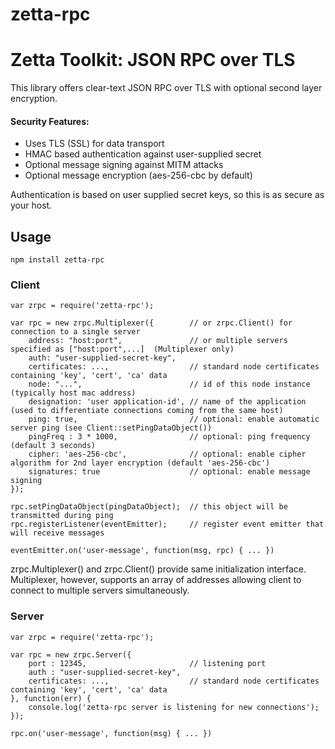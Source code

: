 zetta-rpc
=========

# Zetta Toolkit: JSON RPC over TLS

This library offers clear-text JSON RPC over TLS with optional second layer encryption.

#### Security Features:

- Uses TLS (SSL) for data transport
- HMAC based authentication against user-supplied secret
- Optional message signing against MITM attacks
- Optional message encryption (aes-256-cbc by default)

Authentication is based on user supplied secret keys, so this is as secure as your host.

## Usage

`npm install zetta-rpc`

### Client

```
var zrpc = require('zetta-rpc');

var rpc = new zrpc.Multiplexer({		// or zrpc.Client() for connection to a single server
    address: "host:port",				// or multiple servers specified as ["host:port",...]  (Multiplexer only)
    auth: "user-supplied-secret-key",
    certificates: ...,					// standard node certificates containing 'key', 'cert', 'ca' data
    node: "...",  						// id of this node instance (typically host mac address)
    designation: 'user application-id',	// name of the application (used to differentiate connections coming from the same host)
    ping: true,							// optional: enable automatic server ping (see Client::setPingDataObject())
    pingFreq : 3 * 1000,				// optional: ping frequency (default 3 seconds)
    cipher: 'aes-256-cbc',				// optional: enable cipher algorithm for 2nd layer encryption (default 'aes-256-cbc')
    signatures: true					// optional: enable message signing
});

rpc.setPingDataObject(pingDataObject);	// this object will be transmitted during ping
rpc.registerListener(eventEmitter);		// register event emitter that will receive messages

eventEmitter.on('user-message', function(msg, rpc) { ... })

```
zrpc.Multiplexer() and zrpc.Client() provide same initialization interface. Multiplexer, however, supports an array of addresses allowing client to connect to multiple servers simultaneously.

### Server

```
var zrpc = require('zetta-rpc');

var rpc = new zrpc.Server({
	port : 12345, 						// listening port
	auth : "user-supplied-secret-key",
    certificates: ...,					// standard node certificates containing 'key', 'cert', 'ca' data
}, function(err) {
	console.log('zetta-rpc server is listening for new connections');
});

rpc.on('user-message', function(msg) { ... })
```

